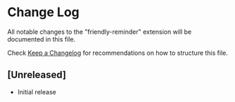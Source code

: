 # Change Log

All notable changes to the "friendly-reminder" extension will be documented in this file.

Check [Keep a Changelog](http://keepachangelog.com/) for recommendations on how to structure this file.

## [Unreleased]

- Initial release